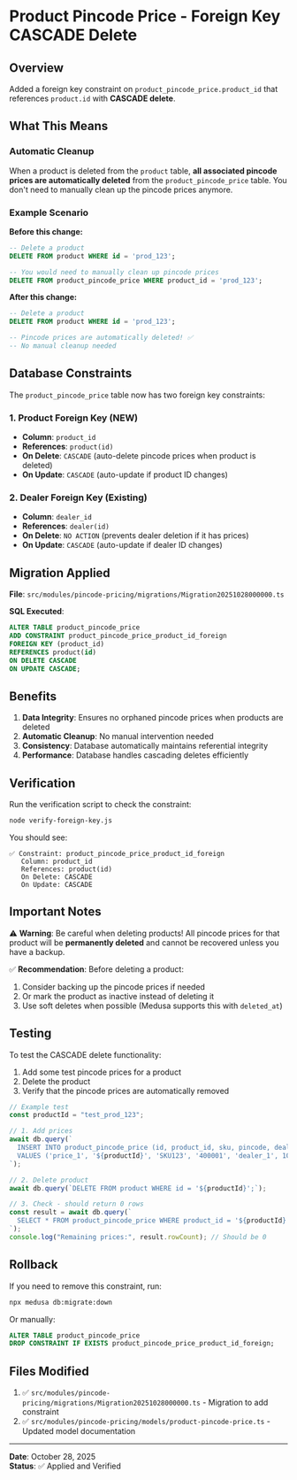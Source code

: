 # Product Pincode Price - Foreign Key CASCADE Delete

## Overview

Added a foreign key constraint on `product_pincode_price.product_id` that references `product.id` with **CASCADE delete**.

## What This Means

### Automatic Cleanup

When a product is deleted from the `product` table, **all associated pincode prices are automatically deleted** from the `product_pincode_price` table. You don't need to manually clean up the pincode prices anymore.

### Example Scenario

**Before this change:**

```sql
-- Delete a product
DELETE FROM product WHERE id = 'prod_123';

-- You would need to manually clean up pincode prices
DELETE FROM product_pincode_price WHERE product_id = 'prod_123';
```

**After this change:**

```sql
-- Delete a product
DELETE FROM product WHERE id = 'prod_123';

-- Pincode prices are automatically deleted! ✅
-- No manual cleanup needed
```

## Database Constraints

The `product_pincode_price` table now has two foreign key constraints:

### 1. Product Foreign Key (NEW)

- **Column**: `product_id`
- **References**: `product(id)`
- **On Delete**: `CASCADE` (auto-delete pincode prices when product is deleted)
- **On Update**: `CASCADE` (auto-update if product ID changes)

### 2. Dealer Foreign Key (Existing)

- **Column**: `dealer_id`
- **References**: `dealer(id)`
- **On Delete**: `NO ACTION` (prevents dealer deletion if it has prices)
- **On Update**: `CASCADE` (auto-update if dealer ID changes)

## Migration Applied

**File**: `src/modules/pincode-pricing/migrations/Migration20251028000000.ts`

**SQL Executed**:

```sql
ALTER TABLE product_pincode_price
ADD CONSTRAINT product_pincode_price_product_id_foreign
FOREIGN KEY (product_id)
REFERENCES product(id)
ON DELETE CASCADE
ON UPDATE CASCADE;
```

## Benefits

1. **Data Integrity**: Ensures no orphaned pincode prices when products are deleted
2. **Automatic Cleanup**: No manual intervention needed
3. **Consistency**: Database automatically maintains referential integrity
4. **Performance**: Database handles cascading deletes efficiently

## Verification

Run the verification script to check the constraint:

```bash
node verify-foreign-key.js
```

You should see:

```
✅ Constraint: product_pincode_price_product_id_foreign
   Column: product_id
   References: product(id)
   On Delete: CASCADE
   On Update: CASCADE
```

## Important Notes

⚠️ **Warning**: Be careful when deleting products! All pincode prices for that product will be **permanently deleted** and cannot be recovered unless you have a backup.

✅ **Recommendation**: Before deleting a product:

1. Consider backing up the pincode prices if needed
2. Or mark the product as inactive instead of deleting it
3. Use soft deletes when possible (Medusa supports this with `deleted_at`)

## Testing

To test the CASCADE delete functionality:

1. Add some test pincode prices for a product
2. Delete the product
3. Verify that the pincode prices are automatically removed

```javascript
// Example test
const productId = "test_prod_123";

// 1. Add prices
await db.query(`
  INSERT INTO product_pincode_price (id, product_id, sku, pincode, dealer_id, price)
  VALUES ('price_1', '${productId}', 'SKU123', '400001', 'dealer_1', 100.00);
`);

// 2. Delete product
await db.query(`DELETE FROM product WHERE id = '${productId}';`);

// 3. Check - should return 0 rows
const result = await db.query(`
  SELECT * FROM product_pincode_price WHERE product_id = '${productId}';
`);
console.log("Remaining prices:", result.rowCount); // Should be 0
```

## Rollback

If you need to remove this constraint, run:

```bash
npx medusa db:migrate:down
```

Or manually:

```sql
ALTER TABLE product_pincode_price
DROP CONSTRAINT IF EXISTS product_pincode_price_product_id_foreign;
```

## Files Modified

1. ✅ `src/modules/pincode-pricing/migrations/Migration20251028000000.ts` - Migration to add constraint
2. ✅ `src/modules/pincode-pricing/models/product-pincode-price.ts` - Updated model documentation

---

**Date**: October 28, 2025  
**Status**: ✅ Applied and Verified
